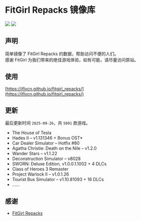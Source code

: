 ﻿# FitGirl Repacks 镜像库
![](https://img.shields.io/badge/ci-passing-brightgreen.svg?logo=github)
![](https://img.shields.io/badge/license-MIT-brightgreen.svg)

## 声明
简单镜像了 FitGirl Repacks 的数据，帮助访问不便的人们。  
感谢 FitGirl 为我们带来的绝佳游戏体验，如有可能，请尽量访问原站。

## 使用
[https://iflycn.github.io/fitgirl_repacks/](https://iflycn.github.io/fitgirl_repacks/)

## 更新
最后更新时间 `2025-09-26`，共 `5891` 款游戏。
- The House of Tesla
- Hades II – v1.131346 + Bonus OST*
- Car Dealer Simulator – Hotfix #80
- Agatha Christie: Death on the Nile – v1.2.0
- Wander Stars – v1.1.22
- Deconstruction Simulator – v8028
- SWORN: Deluxe Edition, v1.0.0.1.1002 + 4 DLCs
- Class of Heroes 3 Remaster
- Project Warlock II – v1.0.1.26
- Tourist Bus Simulator – v1.10.81093 + 16 DLCs
- ……

## 感谢
- [FitGirl Repacks](https://fitgirl-repacks.site/)
